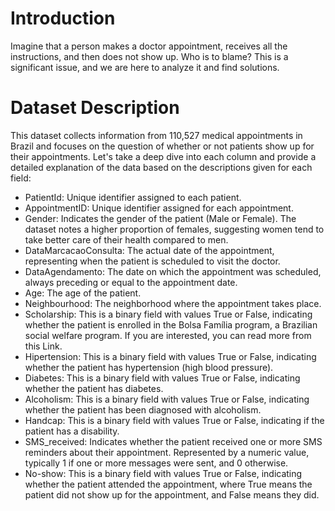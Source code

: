 # Introduction
Imagine that a person makes a doctor appointment, receives all the instructions, and then does not show up. Who is to blame? This is a significant issue, and we are here to analyze it and find solutions.

# Dataset Description
This dataset collects information from 110,527 medical appointments in Brazil and focuses on the question of whether or not patients show up for their appointments. Let's take a deep dive into each column and provide a detailed explanation of the data based on the descriptions given for each field:

* PatientId: Unique identifier assigned to each patient.
* AppointmentID: Unique identifier assigned for each appointment.
* Gender: Indicates the gender of the patient (Male or Female). The dataset notes a higher proportion of females, suggesting women tend to take better care of their health compared to men.
* DataMarcacaoConsulta: The actual date of the appointment, representing when the patient is scheduled to visit the doctor.
* DataAgendamento: The date on which the appointment was scheduled, always preceding or equal to the appointment date.
* Age: The age of the patient.
* Neighbourhood: The neighborhood where the appointment takes place.
* Scholarship: This is a binary field with values True or False, indicating whether the patient is enrolled in the Bolsa Família program, a Brazilian social welfare program. If you are interested, you can read more from this Link.
* Hipertension: This is a binary field with values True or False, indicating whether the patient has hypertension (high blood pressure).
* Diabetes: This is a binary field with values True or False, indicating whether the patient has diabetes.
* Alcoholism: This is a binary field with values True or False, indicating whether the patient has been diagnosed with alcoholism.
* Handcap: This is a binary field with values True or False, indicating if the patient has a disability.
* SMS_received: Indicates whether the patient received one or more SMS reminders about their appointment. Represented by a numeric value, typically 1 if one or more messages were sent, and 0 otherwise.
* No-show: This is a binary field with values True or False, indicating whether the patient attended the appointment, where True means the patient did not show up for the appointment, and False means they did.
